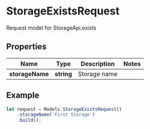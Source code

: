 # StorageExistsRequest

Request model for StorageApi.exists

## Properties

Name | Type | Description | Notes
---- | ---- | ----------- | -----
**storageName** | **string**| Storage name |

## Example
```typescript
let request = Models.StorageExistsRequest()
    .storageName('First Storage')
    .build();
```

